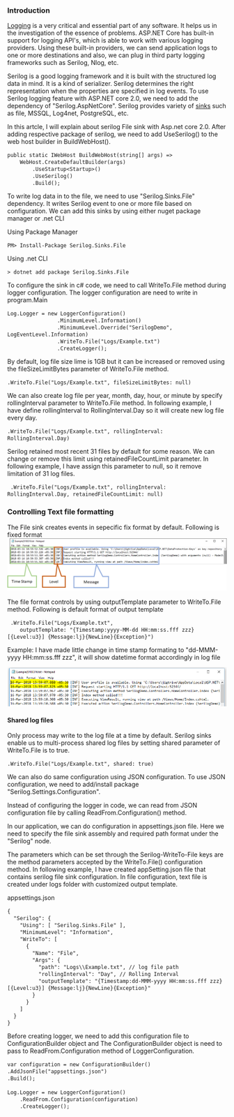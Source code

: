 ### Introduction 
[Logging](https://github.com/jignesht24/Aspnetcore/blob/master/Logging%20with%20.net%20core%202.0/Basic%20Logging%20Framework/Readme.md)  is a very critical and essential part of any software. It helps us in the investigation of the essence of problems. ASP.NET Core has built-in support for logging API's, which is able to work with various logging providers. Using these built-in providers, we can send application logs to one or more destinations and also, we can plug in third party logging frameworks such as Serilog, Nlog, etc.

Serilog is a good logging framework and it is built with the structured log data in mind. It is a kind of serializer. Serilog determines the right representation when the properties are specified in log events. To use Serilog logging feature with ASP.NET core 2.0, we need to add the dependency of "Serilog.AspNetCore". Serilog provides variety of [sinks](https://github.com/serilog/serilog/wiki/Provided-Sinks) such as file, MSSQL, Log4net, PostgreSQL,  etc.

In this artcle, I will explain about serilog File sink with Asp.net core 2.0. After adding respective package of serilog, we need to add UseSerilog() to the web host builder in BuildWebHost().
```
public static IWebHost BuildWebHost(string[] args) =>
    WebHost.CreateDefaultBuilder(args)
        .UseStartup<Startup>()
        .UseSerilog()
        .Build();
```

To write log data in to the file, we need to use "Serilog.Sinks.File" dependency. It writes Serilog event to one or more file based on configuration. We can add this sinks by using either nuget package manager or .net CLI

Using Package Manager
```
PM> Install-Package Serilog.Sinks.File
```
Using .net CLI
```
> dotnet add package Serilog.Sinks.File
```
To configure the sink in c# code, we need to call WriteTo.File method during logger configuration. The logger configuration are need to write in program.Main 
```
Log.Logger = new LoggerConfiguration()
                .MinimumLevel.Information()
                .MinimumLevel.Override("SerilogDemo", LogEventLevel.Information)
                .WriteTo.File("Logs/Example.txt")
                .CreateLogger(); 
```
By default, log file size lime is 1GB but it can be increased or removed using the fileSizeLimitBytes parameter of WriteTo.File method.
```
.WriteTo.File("Logs/Example.txt", fileSizeLimitBytes: null)
```
We can also create log file per year, month, day, hour, or minute by specify rollingInterval parameter to WriteTo.File method. In following example, I have define rollingInterval to RollingInterval.Day so it will create new log file every day.
```
.WriteTo.File("Logs/Example.txt", rollingInterval: RollingInterval.Day)
```
Serilog retained most recent 31 files by default for some reason. We can change or remove this limit using retainedFileCountLimit parameter. In following example, I have assign this parameter to null, so it remove limitation of 31 log files.
```
 .WriteTo.File("Logs/Example.txt", rollingInterval: RollingInterval.Day, retainedFileCountLimit: null)
```
 ### Controlling Text file formatting

 The File sink creates events in sepecific fix format by default. Following is fixed format
![alt text](img/1.png "")

The file format controls by using outputTemplate parameter to WriteTo.File method. Following is default format of output template
```
 .WriteTo.File("Logs/Example.txt",
    outputTemplate: "{Timestamp:yyyy-MM-dd HH:mm:ss.fff zzz} [{Level:u3}] {Message:lj}{NewLine}{Exception}")
```
Example: I have made little change in time stamp formating to "dd-MMM-yyyy HH:mm:ss.fff zzz", it will show datetime format accordingly in log file

![alt text](img/2.png "")

#### Shared log files
Only process may write to the log file at a time by default. Serilog sinks enable us to multi-process shared log files by setting shared parameter of WriteTo.File is to true.
```
.WriteTo.File("Logs/Example.txt", shared: true)
```
We can also do same configuration using JSON configuration. To use JSON configuration, we need to add/install package "Serilog.Settings.Configuration". 

Instead of configuring the logger in code, we can read from JSON configuration file by calling ReadFrom.Configuration() method.

In our application, we can do configuration in appsettings.json file. Here we need to specify the file sink assembly and required path format under the "Serilog" node.

The parameters which can be set through the Serilog-WriteTo-File keys are the method parameters accepted by the WriteTo.File() configuration method. In following example, I have created appSetting.json file that contains serilog file sink configuration. In file configuration, text file is created under logs folder with customized output template.

appsettings.json
```
{
  "Serilog": {
    "Using": [ "Serilog.Sinks.File" ],
    "MinimumLevel": "Information",
    "WriteTo": [
      {
        "Name": "File",
        "Args": {
          "path": "Logs\\Example.txt", // log file path
          "rollingInterval": "Day", // Rolling Interval
          "outputTemplate": "{Timestamp:dd-MMM-yyyy HH:mm:ss.fff zzz} [{Level:u3}] {Message:lj}{NewLine}{Exception}"
        }
      }
    ]
  }
}
```
Before creating logger, we need to add this configuration file to ConfigurationBuilder object and The ConfigurationBuilder object is need to pass to ReadFrom.Configuration method of LoggerConfiguration.
```
var configuration = new ConfigurationBuilder()
.AddJsonFile("appsettings.json")
.Build();

Log.Logger = new LoggerConfiguration()
    .ReadFrom.Configuration(configuration)
    .CreateLogger();
 ```
